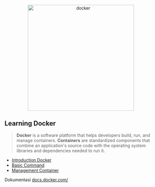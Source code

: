 <p align="center">
    <img src="https://techstack-generator.vercel.app/docker-icon.svg" height="350" witdh="350" alt="docker">
</p>

## Learning Docker
> <b>Docker</b> is a software platform that helps developers build, run, and manage containers. <b>Containers</b> are standardized components that combine an application's source code with the operating system libraries and dependencies needed to run it.

- [Introduction Docker](guides/introduction-containers/README.md)
- [Basic Command](guides/basic-command/README.md)
- [Management Container](guides/management-container/README.md)

Dokumentasi [docs.docker.com/](https://docs.docker.com/)